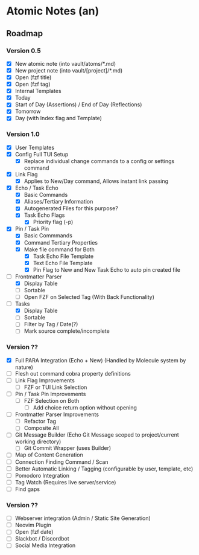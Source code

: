 # Atomic Notes (an)

## Roadmap

### Version 0.5
  - [x] New atomic note (into vault/atoms/*.md)
  - [x] New project note (into vault/[project]/*.md)
  - [x] Open (fzf title)
  - [x] Open (fzf tag)
  - [x] Internal Templates
  - [x] Today
  - [x] Start of Day (Assertions) / End of Day (Reflections)
  - [x] Tomorrow
  - [x] Day (with Index flag and Template)
  
### Version 1.0
  - [x] User Templates
  - [x] Config Full TUI Setup
      - [x] Replace individual change commands to a config or settings command
  - [x] Link Flag
      - [x] Applies to New/Day command, Allows instant link passing
  - [x] Echo / Task Echo
      - [x] Basic Commands
      - [x] Aliases/Tertiary Information
      - [x] Autogenerated Files for this purpose?
      - [x] Task Echo Flags
          - [x] Priority flag (-p)
  - [x] Pin / Task Pin
      - [x] Basic Commmands
      - [x] Command Tertiary Properties
      - [x] Make file command for Both
          - [x] Task Echo File Template 
          - [x] Text Echo File Template
          - [x] Pin Flag to New and New Task Echo to auto pin created file
  - [ ] Frontmatter Parser
      - [x] Display Table
      - [ ] Sortable
      - [ ] Open FZF on Selected Tag (With Back Functionality)
   - [ ] Tasks
      - [x] Display Table
      - [ ] Sortable
      - [ ] Filter by Tag / Date(?)
      - [ ] Mark source complete/incomplete

### Version ??
  - [x] Full PARA Integration (Echo + New) (Handled by Molecule system by nature)
  - [ ] Flesh out command cobra property definitions
  - [ ] Link Flag Improvements
      - [ ] FZF or TUI Link Selection
  - [ ] Pin / Task Pin Improvements
      - [ ] FZF Selection on Both
          - [ ] Add choice return option without opening
  - [ ] Frontmatter Parser Improvements
      - [ ] Refactor Tag
      - [ ] Composite All
  - [ ] Git Message Builder (Echo Git Message scoped to project/current working directory)
      - [ ] Git Commit Wrapper (uses Builder)
  - [ ] Map of Content Generation
  - [ ] Connection Finding Command / Scan
  - [ ] Better Automatic Linking / Tagging (configurable by user, template, etc)
  - [ ] Pomodoro Integration
  - [ ] Tag Watch (Requires live server/service)
  - [ ] Find gaps
  
### Version ??
  - [ ] Webserver integration (Admin / Static Site Generation)
  - [ ] Neovim Plugin
  - [ ] Open (fzf date)
  - [ ] Slackbot / Discordbot
  - [ ] Social Media Integration
